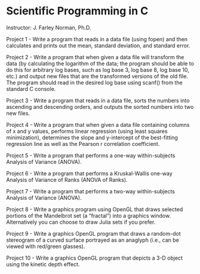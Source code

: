 # Scientific Programming in C   

Instructor: J. Farley Norman, Ph.D.

Project 1 - Write a program that reads in a data file (using fopen) and then calculates and prints out the mean, standard deviation, and standard error.

Project 2 - Write a program that when given a data file will transform the data (by calculating the logarithm of the data; the program should be able to do this for arbitrary log bases, such as log base 3, log base 8, log base 10, etc.) and output new files that are the transformed versions of the old file. The program should read in the desired log base using scanf() from the standard C console.

Project 3 - Write a program that reads in a data file, sorts the numbers into ascending and descending orders, and outputs the sorted numbers into two new files.

Project 4 - Write a program that when given a data file containing columns of x and y values, performs linear regression (using least squares minimization), determines the slope and y-intercept of the best-fitting regression line as well as the Pearson r correlation coefficient.

Project 5 - Write a program that performs a one-way within-subjects Analysis of Variance (ANOVA).

Project 6 - Write a program that performs a Kruskal-Wallis one-way Analysis of Variance of Ranks (ANOVA of Ranks).

Project 7 - Write a program that performs a two-way within-subjects Analysis of Variance (ANOVA).

Project 8 - Write a graphics program using OpenGL that draws selected portions of the Mandelbrot set (a “fractal”) into a graphics window. Alternatively you can choose to draw Julia sets if you prefer.

Project 9 - Write a graphics OpenGL program that draws a random-dot stereogram of a curved surface portrayed as an anaglyph (i.e., can be viewed with red/green glasses).

Project 10 - Write a graphics OpenGL program that depicts a 3-D object using the kinetic depth effect.
